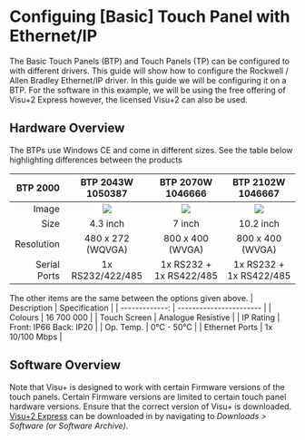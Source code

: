 # Configuing [Basic] Touch Panel with Ethernet/IP

The Basic Touch Panels (BTP) and Touch Panels (TP) can be configured to with different drivers. This guide will show how to configure the Rockwell / Allen Bradley Ethernet/IP driver. In this guide we will be configuring it on a BTP.
For the software in this example, we will be using the free offering of Visu+2 Express however, the licensed Visu+2 can also be used.

## Hardware Overview
The BTPs use Windows CE and come in different sizes. See the table below highlighting differences between the products

| BTP 2000       | BTP 2043W 1050387       | BTP 2070W 1046666       | BTP 2102W 1046667       |
| -------:       | :---------------------:  | :-----------------:       | :-----------------:       |
| Image          | ![](https://caas.phoenixcontact.com/caas/v1/stable/media/263816/full/b85?format=jpg) | ![](https://caas.phoenixcontact.com/caas/v1/stable/media/229372/full/b85?format=jpg) | ![](https://caas.phoenixcontact.com/caas/v1/stable/media/223450/full/b85?format=jpg) |
|   Size         | 4.3 inch                | 7 inch                  | 10.2 inch               |
| Resolution     | 480 x 272 (WQVGA)       | 800 x 400 (WVGA)        | 800 x 400 (WVGA)        |
| Serial Ports   | 1x RS232/422/485        | 1x RS232 + 1x RS422/485 | 1x RS232 + 1x RS422/485 |

The other items are the same between the options given above.
| Description    | Specification           |
| -------------: | ----------------------- |
| Colours        | 16 700 000              |
| Touch Screen   | Analogue Resistive      |
| IP Rating      | Front: IP66 Back: IP20  |
| Op. Temp.      | 0°C - 50°C              |
| Ethernet Ports | 1x 10/100 Mbps          |

## Software Overview
Note that Visu+ is designed to work with certain Firmware versions of the touch panels. Certain Firmware versions are limited to certain touch panel hardware versions. Ensure that the correct version of Visu+ is downloaded.
[Visu+2 Express](phoenixcontact.net/product/2402774) can be downloaded in by navigating to _Downloads > Software (or Software Archive)_. 

